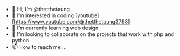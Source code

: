 - 👋 Hi, I’m @thetthetaung
- 👀 I’m interested in coding [youtube] [https://www.youtube.com/@thetthetaung3798]
- 🌱 I’m currently learning web design
- 💞️ I’m looking to collaborate on the projects that work with php and python
- 📫 How to reach me ...

<!---
thetthetaung/thetthetaung is a ✨ special ✨ repository because its `README.md` (this file) appears on your GitHub profile.
You can click the Preview link to take a look at your changes.
--->
